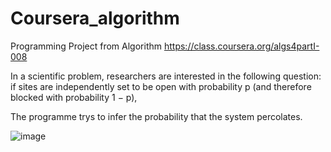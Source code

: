 # Coursera_algorithm

Programming Project from Algorithm 
https://class.coursera.org/algs4partI-008


In a scientific problem, 
researchers are interested in the following question: 
if sites are independently set to be open with probability p (and therefore blocked with probability 1 − p), 


The programme trys to infer the probability that the system percolates.


 ![image](https://github.com/TengHu/Coursera_algorithm/percolates.png)
